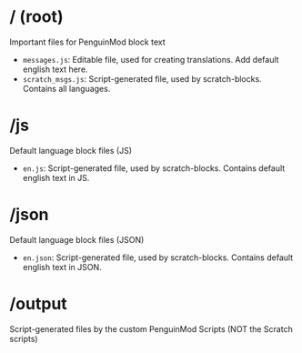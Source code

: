 # / (root)
Important files for PenguinMod block text

- `messages.js`: Editable file, used for creating translations. Add default english text here.
- `scratch_msgs.js`: Script-generated file, used by scratch-blocks. Contains all languages.

# /js
Default language block files (JS)

- `en.js`: Script-generated file, used by scratch-blocks. Contains default english text in JS.

# /json
Default language block files (JSON)

- `en.json`: Script-generated file, used by scratch-blocks. Contains default english text in JSON.

# /output
Script-generated files by the custom PenguinMod Scripts (NOT the Scratch scripts)